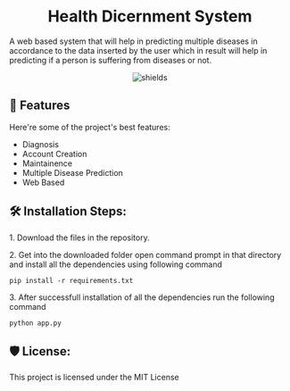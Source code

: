 <h1 align="center" id="title">Health Dicernment System</h1>

<p id="description">A web based system that will help in predicting multiple diseases in accordance to the data inserted by the user which in result will help in predicting if a person is suffering from diseases or not.</p>

<p align="center"><img src="https://img.shields.io/badge/Health%20Discernment%20System%20-Your%20Health%2C%20Our%20Prioriyt-brightgreen" alt="shields"></p>

  
  
<h2>🧐 Features</h2>

Here're some of the project's best features:

*   Diagnosis
*   Account Creation
*   Maintainence
*   Multiple Disease Prediction
*   Web Based

<h2>🛠️ Installation Steps:</h2>

<p>1. Download the files in the repository.</p>

<p>2. Get into the downloaded folder open command prompt in that directory and install all the dependencies using following command</p>

```
pip install -r requirements.txt
```

<p>3. After successfull installation of all the dependencies run the following command</p>

```
python app.py
```

<h2>🛡️ License:</h2>

This project is licensed under the MIT License
